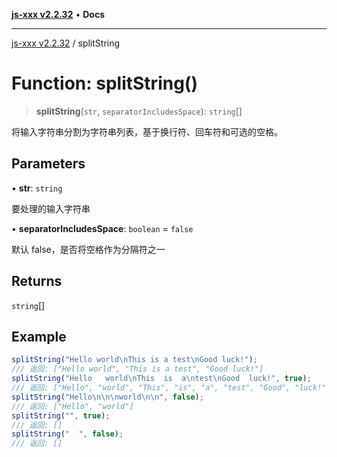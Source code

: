 [**js-xxx v2.2.32**](../README.md) • **Docs**

***

[js-xxx v2.2.32](../README.md) / splitString

# Function: splitString()

> **splitString**(`str`, `separatorIncludesSpace`): `string`[]

将输入字符串分割为字符串列表，基于换行符、回车符和可选的空格。

## Parameters

• **str**: `string`

要处理的输入字符串

• **separatorIncludesSpace**: `boolean` = `false`

默认 false，是否将空格作为分隔符之一

## Returns

`string`[]

## Example

```ts
splitString("Hello world\nThis is a test\nGood luck!");
/// 返回: ["Hello world", "This is a test", "Good luck!"]
splitString("Hello   world\nThis  is  a\ntest\nGood  luck!", true);
/// 返回: ["Hello", "world", "This", "is", "a", "test", "Good", "luck!"]
splitString("Hello\n\n\nworld\n\n", false);
/// 返回: ["Hello", "world"]
splitString("", true);
/// 返回: []
splitString("  ", false);
/// 返回: []
```
